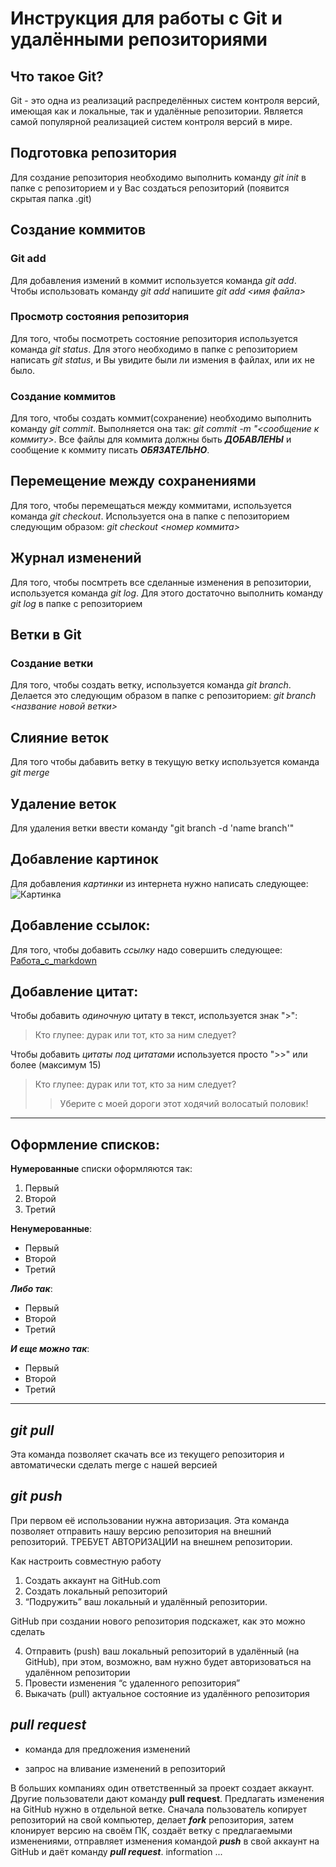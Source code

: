 # Инструкция для работы с Git и удалёнными репозиториями

## Что такое Git?
Git - это одна из реализаций распределённых систем контроля версий, имеющая как и локальные, так и удалённые репозитории. Является самой популярной реализацией систем контроля версий в мире.

## Подготовка репозитория
Для создание репозитория необходимо выполнить команду *git init*  в папке с репозиторием и у Вас создаться репозиторий (появится скрытая папка .git)

## Создание коммитов

### Git add
Для добавления измений в коммит используется команда *git add*. Чтобы использовать команду *git add* напишите *git add <имя файла>*

### Просмотр состояния репозитория
Для того, чтобы посмотреть состояние репозитория используется команда *git status*. Для этого необходимо в папке с репозиторием написать *git status*, и Вы увидите были ли измения в файлах, или их не было.

### Создание коммитов
Для того, чтобы создать коммит(сохранение) необходимо выполнить команду *git commit*. Выполняется она так: *git commit -m "<сообщение к коммиту>*. Все файлы для коммита должны быть ***ДОБАВЛЕНЫ*** и сообщение к коммиту писать ***ОБЯЗАТЕЛЬНО***.

## Перемещение между сохранениями
Для того, чтобы перемещаться между коммитами, используется команда *git checkout*. Используется она в папке с пепозиторием следующим образом: *git checkout <номер коммита>*

## Журнал изменений
Для того, чтобы посмтреть все сделанные изменения в репозитории, используется команда *git log*. Для этого достаточно выполнить команду *git log* в папке с репозиторием

## Ветки в Git

### Создание ветки

Для того, чтобы создать ветку, используется команда *git branch*. Делается это следующим образом в папке с репозиторием: *git branch <название новой ветки>*

## Слияние веток

Для того чтобы дабавить ветку в текущую ветку используется команда *git merge <name branch>*

## Удаление веток
Для удаления ветки ввести команду "git branch -d 'name branch'"

## Добавление картинок
Для добавления *картинки* из интернета нужно написать следующее:  ![Картинка](https://bipbap.ru/wp-content/uploads/2021/11/1619541010_52-oir_mobi-p-nyashnie-kotiki-zhivotnie-krasivo-foto-57-730x856.jpg)

## Добавление ссылок:
Для того, чтобы добавить *ссылку* надо совершить следующее: [Работа_с_markdown](https://help.vivaldi.com/ru/services-ru/forum-ru/markdown-formatting/#:~:text=Markdown%20%E2%80%94%20%D1%8D%D1%82%D0%BE%20%D0%BF%D1%80%D0%BE%D1%81%D1%82%D0%BE%D0%B9%20%D1%8F%D0%B7%D1%8B%D0%BA%20%D1%80%D0%B0%D0%B7%D0%BC%D0%B5%D1%82%D0%BA%D0%B8,%D0%B8%20%D0%B4%D0%BE%D1%81%D1%82%D1%83%D0%BF%D0%BD%D1%8B%D0%B5%20%D0%BD%D0%B0%20%D0%B2%D1%81%D0%B5%D1%85%20%D0%BA%D0%BB%D0%B0%D0%B2%D0%B8%D0%B0%D1%82%D1%83%D1%80%D0%B0%D1%85.)

## Добавление цитат:
Чтобы добавить *одиночную* цитату в текст, используется знак ">": 
>Кто глупее: дурак или тот, кто за ним следует?

Чтобы добавить *цитаты под цитатами* используется просто ">>" или более (максимум 15)
>Кто глупее: дурак или тот, кто за ним следует?
>>Уберите с моей дороги этот ходячий волосатый половик!

---

## Оформление списков:
**Нумерованные** списки оформляются так:
1. Первый
2. Второй
3. Третий

**Ненумерованные**:
* Первый
* Второй
* Третий

***Либо так***:

- Первый
- Второй
- Третий

***И еще можно так***:
+ Первый
+ Второй
+ Третий

---
## ***git pull***
Эта команда позволяет скачать все из текущего репозитория и автоматически сделать merge с нашей версией

## ***git push***
При первом её использовании нужна авторизация.
Эта команда позволяет отправить нашу версию репозитория на внешний репозиторий. ТРЕБУЕТ АВТОРИЗАЦИИ на внешнем репозитории.

Как настроить совместную работу

1. Создать аккаунт на GitHub.com
2. Создать локальный репозиторий
3. “Подружить” ваш локальный и удалённый репозитории. 
    
GitHub при создании нового репозитория подскажет, как это можно сделать
    
4. Отправить (push) ваш локальный репозиторий в удалённый (на GitHub), при этом, возможно, вам нужно будет авторизоваться на удалённом репозитории
5. Провести изменения “с удаленного репозитория”
6. Выкачать (pull) актуальное состояние из удалённого репозитория

## ***pull request***

- команда для предложения изменений 

- запрос на вливание изменений в репозиторий

В больших компаниях один ответственный за проект создает аккаунт. Другие пользователи дают команду **pull request**. Предлагать изменения на GitHub нужно в отдельной ветке. 
Сначала пользователь копирует репозиторий на свой компьютер, делает ***fork*** репозитория, затем клонирует версию на своём ПК, создаёт ветку с предлагаемыми изменениями, отправляет изменения командой ***push*** в свой аккаунт на GitHub и даёт команду ***pull request***. 
     information ...
